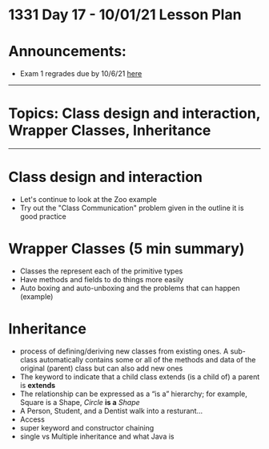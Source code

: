 # 1331 Day 17 - 10/01/21 Lesson Plan

# Announcements:
- Exam 1 regrades due by 10/6/21 [here](https://forms.office.com/Pages/ResponsePage.aspx?id=u5ghSHuuJUuLem1_Mvqgg116w8wwfSRJtFsYJ4T2CRtUOEhDQ1MzV1hHSldWR0g3UFRFVENIQzBPNiQlQCN0PWcu)
---

# Topics: Class design and interaction, Wrapper Classes, Inheritance

---

# Class design and interaction
- Let's continue to look at the Zoo example
- Try out the "Class Communication" problem given in the outline it is good practice

# Wrapper Classes (5 min summary)
- Classes the represent each of the primitive types
- Have methods and fields to do things more easily
- Auto boxing and auto-unboxing and the problems that can happen (example)

# Inheritance
- process of defining/deriving new classes from existing ones. A sub-class automatically contains some or all of the methods and data of the original (parent) class but can also add new ones
- The keyword to indicate that a child class extends (is a child of) a parent is **extends**
- The relationship can be expressed as a “is a” hierarchy; for example, Square is a Shape, *Circle* **is a** *Shape*
- A Person, Student, and a Dentist walk into a resturant...
- Access
- super keyword and constructor chaining
- single vs Multiple inheritance and what Java is
